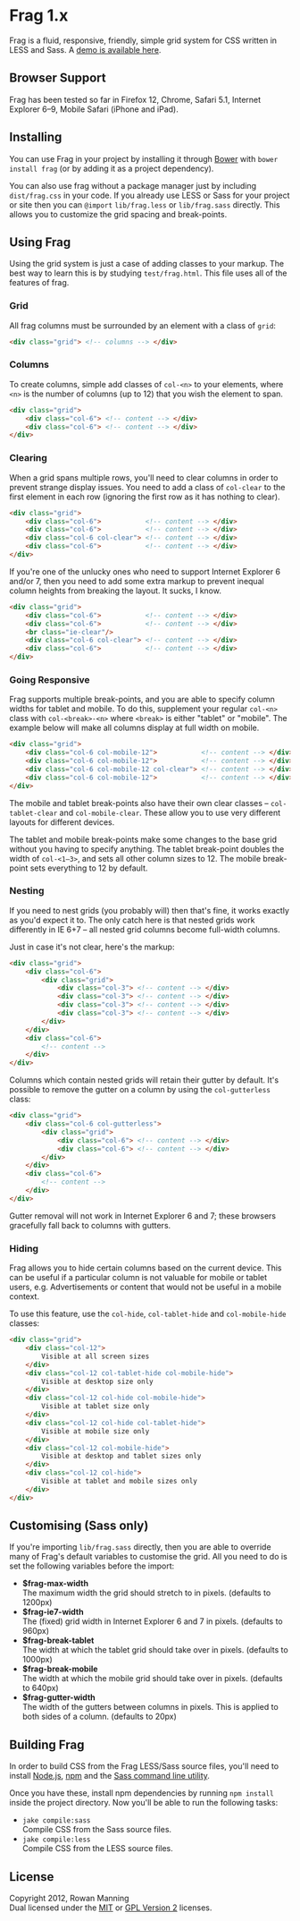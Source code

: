 
Frag 1.x
========

Frag is a fluid, responsive, friendly, simple grid system for CSS written in LESS and Sass. A [demo is available here][demo].


Browser Support
---------------

Frag has been tested so far in Firefox 12, Chrome, Safari 5.1, Internet Explorer 6–9, Mobile Safari (iPhone and iPad).


Installing
----------

You can use Frag in your project by installing it through [Bower][bower] with `bower install frag` (or by adding it as a project dependency).

You can also use frag without a package manager just by including `dist/frag.css` in your code. If you already use LESS or Sass for your project or site then you can `@import` `lib/frag.less` or `lib/frag.sass` directly. This allows you to customize the grid spacing and break-points.


Using Frag
----------

Using the grid system is just a case of adding classes to your markup. The best way to learn this is by studying `test/frag.html`. This file uses all of the features of frag.

### Grid

All frag columns must be surrounded by an element with a class of `grid`:

```html
<div class="grid"> <!-- columns --> </div>
```

### Columns

To create columns, simple add classes of `col-<n>` to your elements, where `<n>` is the number of columns (up to 12) that you wish the element to span.

```html
<div class="grid">
    <div class="col-6"> <!-- content --> </div>
    <div class="col-6"> <!-- content --> </div>
</div>
```

### Clearing

When a grid spans multiple rows, you'll need to clear columns in order to prevent strange display issues. You need to add a class of `col-clear` to the first element in each row (ignoring the first row as it has nothing to clear).

```html
<div class="grid">
    <div class="col-6">           <!-- content --> </div>
    <div class="col-6">           <!-- content --> </div>
    <div class="col-6 col-clear"> <!-- content --> </div>
    <div class="col-6">           <!-- content --> </div>
</div>
```

If you're one of the unlucky ones who need to support Internet Explorer 6 and/or 7, then you need to add some extra markup to prevent inequal column heights from breaking the layout. It sucks, I know.

```html
<div class="grid">
    <div class="col-6">           <!-- content --> </div>
    <div class="col-6">           <!-- content --> </div>
    <br class="ie-clear"/>
    <div class="col-6 col-clear"> <!-- content --> </div>
    <div class="col-6">           <!-- content --> </div>
</div>
```

### Going Responsive

Frag supports multiple break-points, and you are able to specify column widths for tablet and mobile. To do this, supplement your regular `col-<n>` class with `col-<break>-<n>` where `<break>` is either "tablet" or "mobile". The example below will make all columns display at full width on mobile.

```html
<div class="grid">
    <div class="col-6 col-mobile-12">           <!-- content --> </div>
    <div class="col-6 col-mobile-12">           <!-- content --> </div>
    <div class="col-6 col-mobile-12 col-clear"> <!-- content --> </div>
    <div class="col-6 col-mobile-12">           <!-- content --> </div>
</div>
```

The mobile and tablet break-points also have their own clear classes – `col-tablet-clear` and `col-mobile-clear`. These allow you to use very different layouts for different devices.

The tablet and mobile break-points make some changes to the base grid without you having to specify anything. The tablet break-point doubles the width of `col-<1–3>`, and sets all other column sizes to 12. The mobile break-point sets everything to 12 by default.

### Nesting

If you need to nest grids (you probably will) then that's fine, it works exactly as you'd expect it to. The only catch here is that nested grids work differently in IE 6+7 – all nested grid columns become full-width columns.

Just in case it's not clear, here's the markup:

```html
<div class="grid">
    <div class="col-6">
        <div class="grid">
            <div class="col-3"> <!-- content --> </div>
            <div class="col-3"> <!-- content --> </div>
            <div class="col-3"> <!-- content --> </div>
            <div class="col-3"> <!-- content --> </div>
        </div>
    </div>
    <div class="col-6">
        <!-- content -->
    </div>
</div>
```

Columns which contain nested grids will retain their gutter by default. It's possible to remove the gutter on a column by using the `col-gutterless` class:

```html
<div class="grid">
    <div class="col-6 col-gutterless">
        <div class="grid">
            <div class="col-6"> <!-- content --> </div>
            <div class="col-6"> <!-- content --> </div>
        </div>
    </div>
    <div class="col-6">
        <!-- content -->
    </div>
</div>
```

Gutter removal will not work in Internet Explorer 6 and 7; these browsers gracefully fall back to columns with gutters.

### Hiding

Frag allows you to hide certain columns based on the current device. This can be useful if a particular column is not valuable for mobile or tablet users, e.g. Advertisements or content that would not be useful in a mobile context.

To use this feature, use the `col-hide`, `col-tablet-hide` and `col-mobile-hide` classes:

```html
<div class="grid">
    <div class="col-12">
        Visible at all screen sizes
    </div>
    <div class="col-12 col-tablet-hide col-mobile-hide">
        Visible at desktop size only
    </div>
    <div class="col-12 col-hide col-mobile-hide">
        Visible at tablet size only
    </div>
    <div class="col-12 col-hide col-tablet-hide">
        Visible at mobile size only
    </div>
    <div class="col-12 col-mobile-hide">
        Visible at desktop and tablet sizes only
    </div>
    <div class="col-12 col-hide">
        Visible at tablet and mobile sizes only
    </div>
</div>
```


Customising (Sass only)
-----------------------

If you're importing `lib/frag.sass` directly, then you are able to override many of Frag's default variables to customise the grid. All you need to do is set the following variables before the import:

  * **$frag-max-width**  
    The maximum width the grid should stretch to in pixels. (defaults to 1200px)
  * **$frag-ie7-width**  
    The (fixed) grid width in Internet Explorer 6 and 7 in pixels. (defaults to 960px)
  * **$frag-break-tablet**  
    The width at which the tablet grid should take over in pixels. (defaults to 1000px)
  * **$frag-break-mobile**  
    The width at which the mobile grid should take over in pixels. (defaults to 640px)
  * **$frag-gutter-width**  
    The width of the gutters between columns in pixels. This is applied to both sides of a column. (defaults to 20px)


Building Frag
-------------

In order to build CSS from the Frag LESS/Sass source files, you'll need to install [Node.js][node], [npm][npm] and the [Sass command line utility][sass].

Once you have these, install npm dependencies by running `npm install` inside the project directory. Now you'll be able to run the following tasks:

  * `jake compile:sass`  
    Compile CSS from the Sass source files.
  * `jake compile:less`  
    Compile CSS from the LESS source files.


License
-------

Copyright 2012, Rowan Manning  
Dual licensed under the [MIT][mit] or [GPL Version 2][gpl2] licenses.



[bower]: http://twitter.github.com/bower/
[demo]: http://frag.rowanmanning.com/1.x/
[gpl2]: http://opensource.org/licenses/gpl-2.0.php
[mit]: http://opensource.org/licenses/mit-license.php
[node]: http://nodejs.org/
[npm]: http://npmjs.org/
[sass]: http://sass-lang.com/download.html
